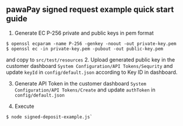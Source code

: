 ## pawaPay signed request example quick start guide

1. Generate EC P-256 private and public keys in pem format 
```
$ openssl ecparam -name P-256 -genkey -noout -out private-key.pem
$ openssl ec -in private-key.pem -pubout -out public-key.pem
```
and copy to `src/test/resources`
2. Upload generated public key in the customer dashboard `System Configuration/API Tokens/Sequrity` and update `keyId` in `config/default.json` according to Key ID in dashboard.


3. Generate API Token in the customer dashboard `System Configuration/API Tokens/Create` and update `authToken` in `config/default.json`


4. Execute 
```
$ node signed-deposit-example.js`
```